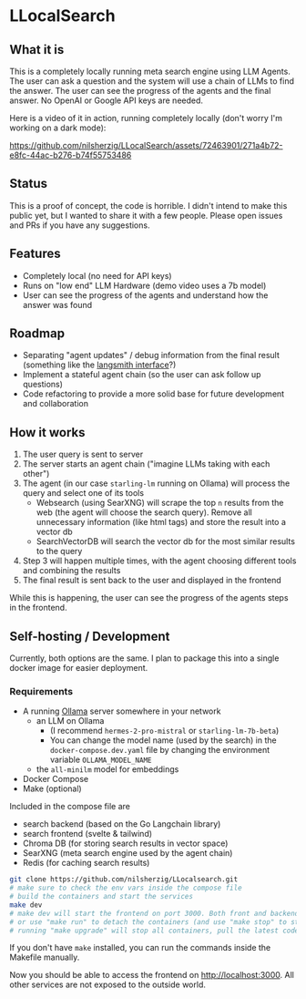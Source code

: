 # LLocalSearch

## What it is

This is a completely locally running meta search engine using LLM Agents. The user can ask a question and the system will use a chain of LLMs to find the answer. The user can see the progress of the agents and the final answer. No OpenAI or Google API keys are needed.

Here is a video of it in action, running completely locally (don't worry I'm working on a dark mode):

https://github.com/nilsherzig/LLocalSearch/assets/72463901/271a4b72-e8fc-44ac-b276-b74f55753486

## Status 

This is a proof of concept, the code is horrible. I didn't intend to make this public yet, but I wanted to share it with a few people.
Please open issues and PRs if you have any suggestions.

## Features 

- Completely local (no need for API keys)
- Runs on "low end" LLM Hardware (demo video uses a 7b model)
- User can see the progress of the agents and understand how the answer was found

## Roadmap 

- Separating "agent updates" / debug information from the final result (something like the [langsmith interface](https://docs.smith.langchain.com/)?)
- Implement a stateful agent chain (so the user can ask follow up questions)
- Code refactoring to provide a more solid base for future development and collaboration

## How it works 

1. The user query is sent to server
2. The server starts an agent chain ("imagine LLMs taking with each other")
3. The agent (in our case `starling-lm` running on Ollama) will process the query and select one of its tools
    - Websearch (using SearXNG) will scrape the top `n` results from the web (the agent will choose the search query). Remove all unnecessary information (like html tags) and store the result into a vector db
    - SearchVectorDB will search the vector db for the most similar results to the query
4. Step 3 will happen multiple times, with the agent choosing different tools and combining the results
5. The final result is sent back to the user and displayed in the frontend

While this is happening, the user can see the progress of the agents steps in the frontend.

## Self-hosting / Development

Currently, both options are the same. I plan to package this into a single docker image for easier deployment.

### Requirements

- A running [Ollama](https://ollama.com/) server somewhere in your network
    - an LLM on Ollama 
        - (I recommend `hermes-2-pro-mistral` or `starling-lm-7b-beta`)
        - You can change the model name (used by the search) in the `docker-compose.dev.yaml` file by changing the environment variable `OLLAMA_MODEL_NAME`
    - the `all-minilm` model for embeddings
- Docker Compose
- Make (optional)

Included in the compose file are 
- search backend (based on the Go Langchain library)
- search frontend (svelte & tailwind)
- Chroma DB (for storing search results in vector space)
- SearXNG (meta search engine used by the agent chain)
- Redis (for caching search results)

```bash
git clone https://github.com/nilsherzig/LLocalsearch.git
# make sure to check the env vars inside the compose file
# build the containers and start the services
make dev 
# make dev will start the frontend on port 3000. Both front and backend will hot reload on code changes. 
# or use "make run" to detach the containers (and use "make stop" to stop them)
# running "make upgrade" will stop all containers, pull the latest code and restart the containers
```

If you don't have `make` installed, you can run the commands inside the Makefile manually.

Now you should be able to access the frontend on [http://localhost:3000](http://localhost:3000). All other services are not exposed to the outside world.
